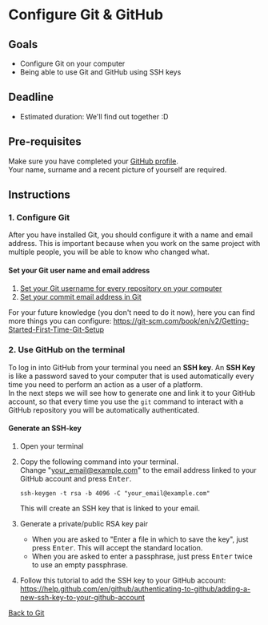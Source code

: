 # Configure Git & GitHub

## Goals

- Configure Git on your computer
- Being able to use Git and GitHub using SSH keys

## Deadline

- Estimated duration: We'll find out together :D

## Pre-requisites

Make sure you have completed your [GitHub profile](https://github.com/settings/profile).  
Your name, surname and a recent picture of yourself are required.

## Instructions

### 1. Configure Git

After you have installed Git, you should configure it with a name and email address. This is important because when you work on the same project with multiple people, you will be able to know who changed what.

#### Set your Git user name and email address

1. [Set your Git username for every repository on your computer](https://help.github.com/en/github/using-git/setting-your-username-in-git#setting-your-git-username-for-every-repository-on-your-computer)
2. [Set your commit email address in Git](https://help.github.com/en/github/setting-up-and-managing-your-github-user-account/setting-your-commit-email-address#setting-your-commit-email-address-in-git)

For your future knowledge (you don't need to do it now), here you can find more things you can configure: https://git-scm.com/book/en/v2/Getting-Started-First-Time-Git-Setup

### 2. Use GitHub on the terminal

To log in into GitHub from your terminal you need an **SSH key**. An **SSH Key** is like a password saved to your computer that is used automatically every time you need to perform an action as a user of a platform.  
In the next steps we will see how to generate one and link it to your GitHub account, so that every time you use the `git` command to interact with a GitHub repository you will be automatically authenticated.

#### Generate an SSH-key

1. Open your terminal
2. Copy the following command into your terminal.  
   Change "your_email@example.com" to the email address linked to your GitHub account and press <kbd>Enter</kbd>.

   ```shell
   ssh-keygen -t rsa -b 4096 -C "your_email@example.com"
   ```

   This will create an SSH key that is linked to your email.

3. Generate a private/public RSA key pair
   - When you are asked to "Enter a file in which to save the key", just press <kbd>Enter</kbd>. This will accept the standard location.
   - When you are asked to enter a passphrase, just press <kbd>Enter</kbd> twice to use an empty passphrase.
4. Follow this tutorial to add the SSH key to your GitHub account: https://help.github.com/en/github/authenticating-to-github/adding-a-new-ssh-key-to-your-github-account

[Back to Git](./)
